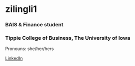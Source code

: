 # zilingli1
### BAIS & Finance student
### Tippie College of Business, The University of Iowa
Pronouns: she/her/hers

[LinkedIn](https://www.linkedin.com/in/ziling-li-2639bb1b5/)


